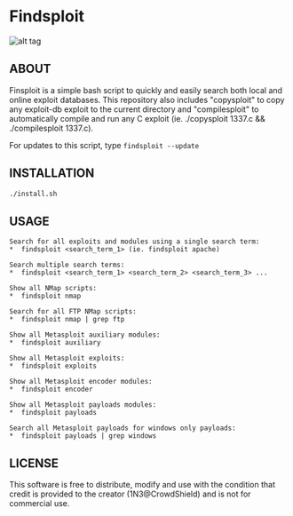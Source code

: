 # Findsploit

![alt tag](https://github.com/1N3/Findsploit/blob/master/findsploit.png)


## ABOUT

Finsploit is a simple bash script to quickly and easily search both local and
online exploit databases. This repository also includes "copysploit" to copy any
exploit-db exploit to the current directory and "compilesploit" to automatically
compile and run any C exploit (ie. ./copysploit 1337.c && ./compilesploit
1337.c).

For updates to this script, type `findsploit --update`


## INSTALLATION

```sh
./install.sh
```


## USAGE

```
Search for all exploits and modules using a single search term:
*  findsploit <search_term_1> (ie. findsploit apache)

Search multiple search terms:
*  findsploit <search_term_1> <search_term_2> <search_term_3> ...

Show all NMap scripts:
*  findsploit nmap 

Search for all FTP NMap scripts:
*  findsploit nmap | grep ftp

Show all Metasploit auxiliary modules:
*  findsploit auxiliary

Show all Metasploit exploits:
*  findsploit exploits

Show all Metasploit encoder modules:
*  findsploit encoder

Show all Metasploit payloads modules:
*  findsploit payloads

Search all Metasploit payloads for windows only payloads:
*  findsploit payloads | grep windows
```


## LICENSE

This software is free to distribute, modify and use with the condition that
credit is provided to the creator (1N3@CrowdShield) and is not for commercial
use.
